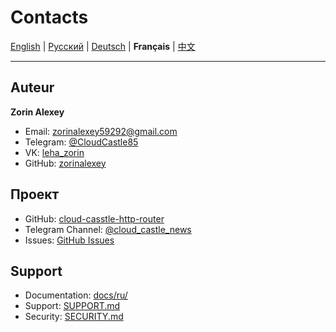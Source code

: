 # Contacts

[English](../en/CONTACTS.md) | [Русский](../../CONTACTS.md) | [Deutsch](../de/CONTACTS.md) | **Français** | [中文](../zh/CONTACTS.md)

---


## Auteur

**Zorin Alexey**

- Email: zorinalexey59292@gmail.com
- Telegram: [@CloudCastle85](https://t.me/CloudCastle85)
- VK: [leha_zorin](https://vk.com/leha_zorin)
- GitHub: [zorinalexey](https://github.com/zorinalexey)

## Проект

- GitHub: [cloud-casstle-http-router](https://github.com/zorinalexey/cloud-casstle-http-router)
- Telegram Channel: [@cloud_castle_news](https://t.me/cloud_castle_news)
- Issues: [GitHub Issues](https://github.com/zorinalexey/cloud-casstle-http-router/issues)

## Support

- Documentation: [docs/ru/](docs/ru/)
- Support: [SUPPORT.md](SUPPORT.md)
- Security: [SECURITY.md](SECURITY.md)
